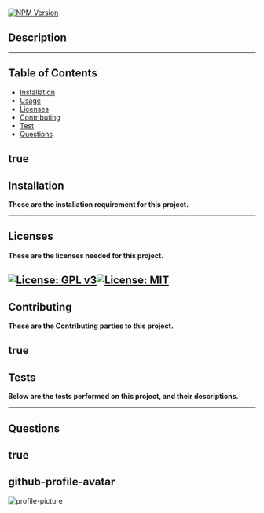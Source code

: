 #  
[![NPM Version](https://img.shields.io/npm/v/npm.svg?style=flat)]()
## Description  


--------------
## Table of Contents
- [Installation](#Installation)
- [Usage](#Usage)
- [Licenses](#Licenses)
- [Contributing](#Contributing)
- [Test](#Test)
- [Questions](#Questions)

true
--------------
## Installation
**These are the installation requirement for this project.**


--------------
## Licenses
**These are the licenses needed for this project.**

[![License: GPL v3](https://img.shields.io/badge/License-GPLv3-blue.svg)](https://www.gnu.org/licenses/gpl-3.0)[![License: MIT](https://img.shields.io/badge/License-MIT-yellow.svg)](https://opensource.org/licenses/MIT)
--------------
## Contributing
**These are the Contributing parties to this project.**

true
--------------
## Tests
**Below are the tests performed on this project, and their descriptions.**


--------------
## Questions

true
--------------
## github-profile-avatar
![profile-picture](undefined=250x)
